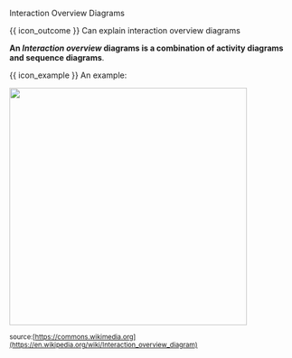 <span id="title">Interaction Overview Diagrams</span>

<span id="prereqs"></span>

<span id="outcomes">{{ icon_outcome }} Can explain interaction overview diagrams</span>

<div id="body">

**An _Interaction overview_ diagrams is a combination of activity diagrams and sequence diagrams**.

<tip-box> 

{{ icon_example }} An example:

<img src="{{baseUrl}}/modeling/modelingBehaviors/interactionOverviewDiagrams/images/diagram.png" height="420" />
<p/>

<sub>source:[https://commons.wikimedia.org](https://en.wikipedia.org/wiki/Interaction_overview_diagram)</sub>

</tip-box>

</div>

<div id="extras">
</div>